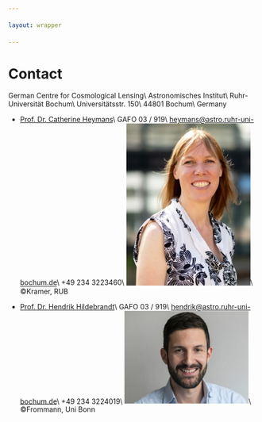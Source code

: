 ```yaml
---

layout: wrapper

---
```


# Contact

German Centre for Cosmological Lensing\\
Astronomisches Institut\\
Ruhr-Universität Bochum\\
Universitätsstr. 150\\
44801 Bochum\\
Germany

- [Prof. Dr. Catherine Heymans](https://www.roe.ac.uk/~heymans/)\\
  GAFO 03 / 919\\
  heymans@astro.ruhr-uni-bochum.de\\
  +49 234 3223460‬\\
  <img src="assets/img/Heymans_RUB_lowres.jpg" alt="Catherine Heymans" width="250">\\
  ©Kramer, RUB

- [Prof. Dr. Hendrik Hildebrandt](https://people.astro.ruhr-uni-bochum.de/hendrik/)\\
  GAFO 03 / 919\\
  hendrik@astro.ruhr-uni-bochum.de\\
  +49 234 3224019‬\\
  <img src="assets/img/Hildebrandt_Hendrik_Frommann_001_a.jpg" alt="Hendrik
  Hildebrandt" width="250">\\
  ©Frommann, Uni Bonn
